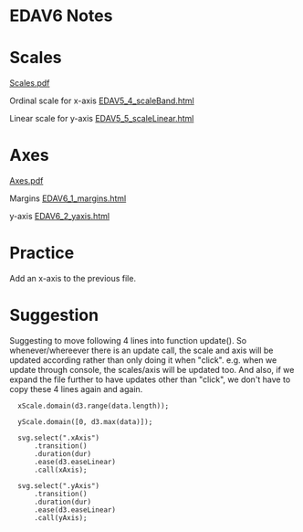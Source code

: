 EDAV6 Notes
================

Scales
=======
[Scales.pdf](Scales.pdf)

Ordinal scale for x-axis [EDAV5_4_scaleBand.html](EDAV5_4_scaleBand.html)

Linear scale for y-axis
[EDAV5_5_scaleLinear.html](EDAV5_5_scaleLinear.html)

Axes
=======
[Axes.pdf](Axes.pdf)

Margins [EDAV6_1_margins.html](EDAV6_1_margins.html)

y-axis [EDAV6_2_yaxis.html](EDAV6_2_yaxis.html)

Practice
=======
Add an x-axis to the previous file.


Suggestion
========

Suggesting to move following 4 lines into function update(). So whenever/whereever there is an update call, the scale and axis will be updated according rather than only doing it when "click". e.g. when we update through console, the scales/axis will be updated too. And also, if we expand the file further to have updates other than "click", we don't have to copy these 4 lines again and again.

      xScale.domain(d3.range(data.length));

      yScale.domain([0, d3.max(data)]);

      svg.select(".xAxis")
          .transition()
          .duration(dur)
          .ease(d3.easeLinear)
          .call(xAxis);

      svg.select(".yAxis")
          .transition()
          .duration(dur)
          .ease(d3.easeLinear)
          .call(yAxis);
